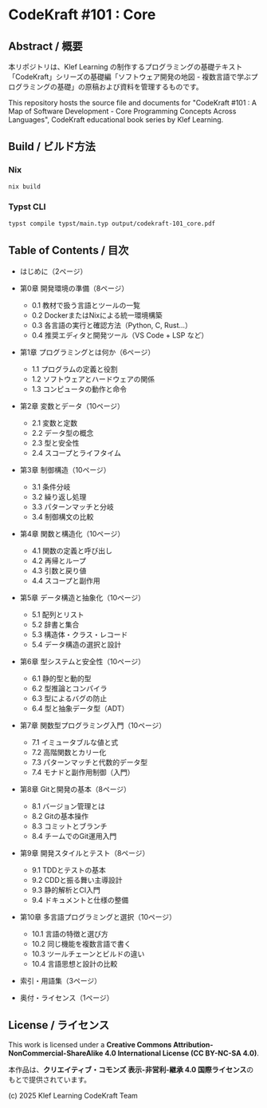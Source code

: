 # CodeKraft #101 : Core

## Abstract /  概要

本リポジトリは、Klef Learning の制作するプログラミングの基礎テキスト「CodeKraft」シリーズの基礎編「ソフトウェア開発の地図 - 複数言語で学ぶプログラミングの基礎」の原稿および資料を管理するものです。

This repository hosts the source file and documents for "CodeKraft #101 : A Map of Software Development - Core Programming Concepts Across Languages", CodeKraft educational book series by Klef Learning.

## Build / ビルド方法

### Nix

```sh
nix build
```

### Typst CLI

```sh
typst compile typst/main.typ output/codekraft-101_core.pdf
```

## Table of Contents / 目次

- はじめに（2ページ）

- 第0章 開発環境の準備（8ページ）
  - 0.1 教材で扱う言語とツールの一覧
  - 0.2 DockerまたはNixによる統一環境構築
  - 0.3 各言語の実行と確認方法（Python, C, Rust…）
  - 0.4 推奨エディタと開発ツール（VS Code + LSP など）

- 第1章 プログラミングとは何か（6ページ）
  - 1.1 プログラムの定義と役割
  - 1.2 ソフトウェアとハードウェアの関係
  - 1.3 コンピュータの動作と命令

- 第2章 変数とデータ（10ページ）
  - 2.1 変数と定数
  - 2.2 データ型の概念
  - 2.3 型と安全性
  - 2.4 スコープとライフタイム

- 第3章 制御構造（10ページ）
  - 3.1 条件分岐
  - 3.2 繰り返し処理
  - 3.3 パターンマッチと分岐
  - 3.4 制御構文の比較

- 第4章 関数と構造化（10ページ）
  - 4.1 関数の定義と呼び出し
  - 4.2 再帰とループ
  - 4.3 引数と戻り値
  - 4.4 スコープと副作用

- 第5章 データ構造と抽象化（10ページ）
  - 5.1 配列とリスト
  - 5.2 辞書と集合
  - 5.3 構造体・クラス・レコード
  - 5.4 データ構造の選択と設計

- 第6章 型システムと安全性（10ページ）
  - 6.1 静的型と動的型
  - 6.2 型推論とコンパイラ
  - 6.3 型によるバグの防止
  - 6.4 型と抽象データ型（ADT）

- 第7章 関数型プログラミング入門（10ページ）
  - 7.1 イミュータブルな値と式
  - 7.2 高階関数とカリー化
  - 7.3 パターンマッチと代数的データ型
  - 7.4 モナドと副作用制御（入門）

- 第8章 Gitと開発の基本（8ページ）
  - 8.1 バージョン管理とは
  - 8.2 Gitの基本操作
  - 8.3 コミットとブランチ
  - 8.4 チームでのGit運用入門

- 第9章 開発スタイルとテスト（8ページ）
  - 9.1 TDDとテストの基本
  - 9.2 CDDと振る舞い主導設計
  - 9.3 静的解析とCI入門
  - 9.4 ドキュメントと仕様の整備

- 第10章 多言語プログラミングと選択（10ページ）
  - 10.1 言語の特徴と選び方
  - 10.2 同じ機能を複数言語で書く
  - 10.3 ツールチェーンとビルドの違い
  - 10.4 言語思想と設計の比較

- 索引・用語集（3ページ）
- 奥付・ライセンス（1ページ）


## License / ライセンス

This work is licensed under a **Creative Commons Attribution-NonCommercial-ShareAlike 4.0 International License (CC BY-NC-SA 4.0)**.

本作品は、**クリエイティブ・コモンズ 表示-非営利-継承 4.0 国際ライセンス**のもとで提供されています。

(c) 2025 Klef Learning CodeKraft Team
